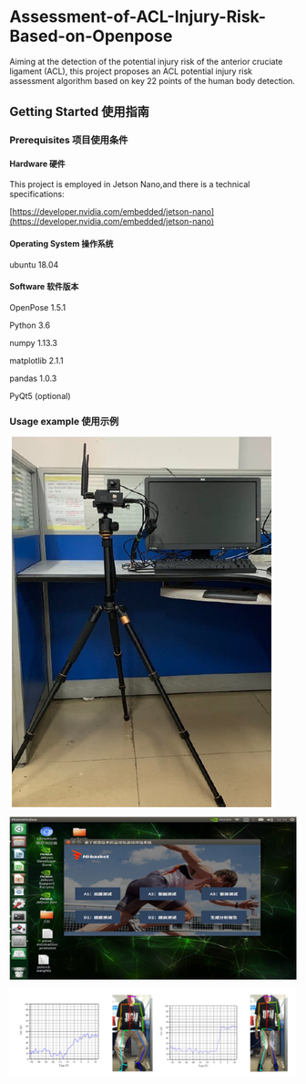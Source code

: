 # Assessment-of-ACL-Injury-Risk-Based-on-Openpose

Aiming at the detection of the potential injury risk of the anterior cruciate ligament (ACL), this project proposes an ACL potential injury risk assessment algorithm based on key 22 points of the human body detection.

## Getting Started 使用指南

### Prerequisites 项目使用条件

#### Hardware 硬件

This project is employed in Jetson Nano,and there is a technical specifications:

[https://developer.nvidia.com/embedded/jetson-nano](https://developer.nvidia.com/embedded/jetson-nano)

#### Operating System 操作系统

ubuntu 18.04

#### Software 软件版本

OpenPose 1.5.1 

Python 3.6

numpy 1.13.3

matplotlib 2.1.1

pandas 1.0.3

PyQt5 (optional)

### Usage example 使用示例

![](test_pics/hardware.PNG)

![](/test_pics/software.PNG)

![](/test_pics/test.PNG)

